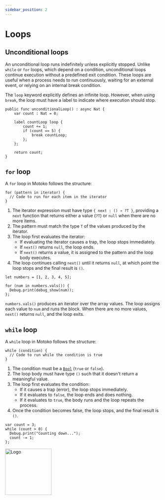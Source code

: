 ```yaml
---
sidebar_position: 2
---
```


# Loops

## Unconditional loops

An unconditional loop runs indefinitely unless explicitly stopped. Unlike `while` or `for` loops, which depend on a condition, unconditional loops continue execution without a predefined exit condition. These loops are useful when a process needs to run continuously, waiting for an external event, or relying on an internal break condition.

The `loop` keyword explicitly defines an infinite loop. However, when using `break`, the loop must have a label to indicate where execution should stop.

```motoko no-repl
public func unconditionalLoop() : async Nat {
    var count : Nat = 0;

    label countLoop loop {
        count += 1;
        if (count == 5) {
            break countLoop;
        };
    };

    return count;
}
```

## `for` loop

A `for` loop in Motoko follows the structure:

```motoko no-repl
for (pattern in iterator) {
  // Code to run for each item in the iterator
}
```

1. The iterator expression must have type `{ next : () → ?T }`, providing a `next` function that returns either a value (`?T`) or `null` when there are no more items.
2. The pattern must match the type `T` of the values produced by the iterator.
3. The loop first evaluates the iterator:
   - If evaluating the iterator causes a trap, the loop stops immediately.
   - If `next()` returns `null`, the loop ends.
   - If `next()` returns a value, it is assigned to the pattern and the loop body executes.
4. The loop continues calling `next()` until it returns `null`, at which point the loop stops and the final result is `()`.

```motoko no-repl
let numbers = [1, 2, 3, 4, 5];

for (num in numbers.vals()) {
  Debug.print(debug_show(num));
};
```

`numbers.vals()` produces an iterator over the array values. The loop assigns each value to `num` and runs the block. When there are no more values, `next()` returns `null`, and the loop exits.

## `while` loop

A `while` loop in Motoko follows the structure:

```motoko no-repl
while (condition) {
  // Code to run while the condition is true
}
```

1. The condition must be a [`Bool`](https://internetcomputer.org/docs/motoko/base/Bool) (`true` or `false`).
2. The loop body must have type `()` such that it doesn't return a meaningful value.
3. The loop first evaluates the condition:
   - If it causes a trap (error), the loop stops immediately.
   - If it evaluates to `false`, the loop ends and does nothing.
   - If it evaluates to `true`, the body runs and the loop repeats the process.
4. Once the condition becomes false, the loop stops, and the final result is `()`.

```motoko no-repl
var count = 3;
while (count > 0) {
  Debug.print("Counting down...");
  count -= 1;
};
```

<img src="https://cdn-assets-eu.frontify.com/s3/frontify-enterprise-files-eu/eyJwYXRoIjoiZGZpbml0eVwvYWNjb3VudHNcLzAxXC80MDAwMzA0XC9wcm9qZWN0c1wvNFwvYXNzZXRzXC8zOFwvMTc2XC9jZGYwZTJlOTEyNDFlYzAzZTQ1YTVhZTc4OGQ0ZDk0MS0xNjA1MjIyMzU4LnBuZyJ9:dfinity:9Q2_9PEsbPqdJNAQ08DAwqOenwIo7A8_tCN4PSSWkAM?width=2400" alt="Logo" width="150" height="150" />

